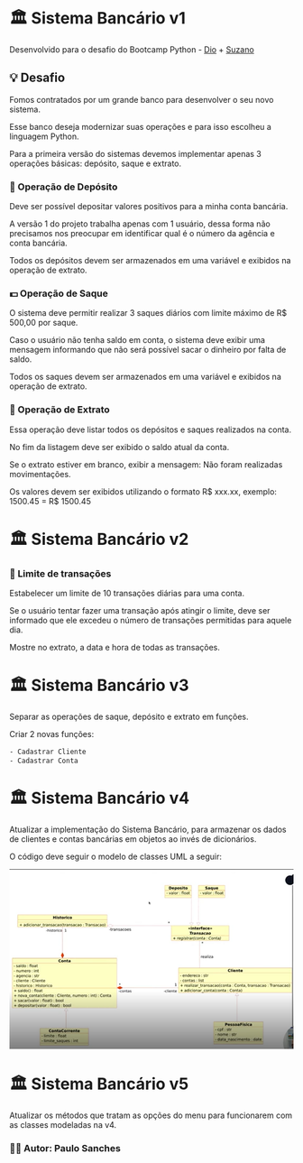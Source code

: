 # 🏛 Sistema Bancário v1
Desenvolvido para o desafio do Bootcamp Python - [Dio](https://www.dio.me) + [Suzano](https://www.suzano.com.br/)

## 💡 Desafio
Fomos contratados por um grande banco para desenvolver o seu novo sistema.

Esse banco deseja modernizar suas operações e para isso escolheu a linguagem Python.

Para a primeira versão do sistemas devemos implementar apenas 3 operações básicas: depósito, saque e extrato.

### 📨 Operação de Depósito
Deve ser possível depositar valores positivos para a minha conta bancária.

A versão 1 do projeto trabalha apenas com 1 usuário, dessa forma não precisamos nos preocupar em identificar qual é o número da agência e conta bancária.

Todos os depósitos devem ser armazenados em uma variável e exibidos na operação de extrato.

### 💵 Operação de Saque
O sistema deve permitir realizar 3 saques diários com limite máximo de R$ 500,00 por saque.

Caso o usuário não tenha saldo em conta, o sistema deve exibir uma mensagem informando que não será possível sacar o dinheiro por falta de saldo.

Todos os saques devem ser armazenados em uma variável e exibidos na operação de extrato.

### 📃 Operação de Extrato
Essa operação deve listar todos os depósitos e saques realizados na conta.

No fim da listagem deve ser exibido o saldo atual da conta.

Se o extrato estiver em branco, exibir a mensagem: Não foram realizadas movimentações.

Os valores devem ser exibidos utilizando o formato R$ xxx.xx, exemplo: 1500.45 = R$ 1500.45

#
#

# 🏛 Sistema Bancário v2

### 🚫 Limite de transações

Estabelecer um limite de 10 transações diárias para uma conta.

Se o usuário tentar fazer uma transação após atingir o limite, deve ser informado que ele excedeu o número de transações permitidas para aquele dia.

Mostre no extrato, a data e hora de todas as transações.

#
#

# 🏛 Sistema Bancário v3

Separar as operações de saque, depósito e extrato em funções.

Criar 2 novas funções:

    - Cadastrar Cliente
    - Cadastrar Conta

#
#

# 🏛 Sistema Bancário v4

Atualizar a implementação do Sistema Bancário, para armazenar os dados de clientes e contas bancárias em objetos ao invés de dicionários.

O código deve seguir o modelo de classes UML a seguir:

![alt text](image.png)

#
#

# 🏛 Sistema Bancário v5

Atualizar os métodos que tratam as opções do menu para funcionarem com as classes modeladas na v4.




### 👨‍💻 Autor: Paulo Sanches



